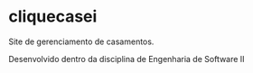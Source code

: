 # cliquecasei

Site de gerenciamento de casamentos.

Desenvolvido dentro da disciplina de Engenharia de Software II
